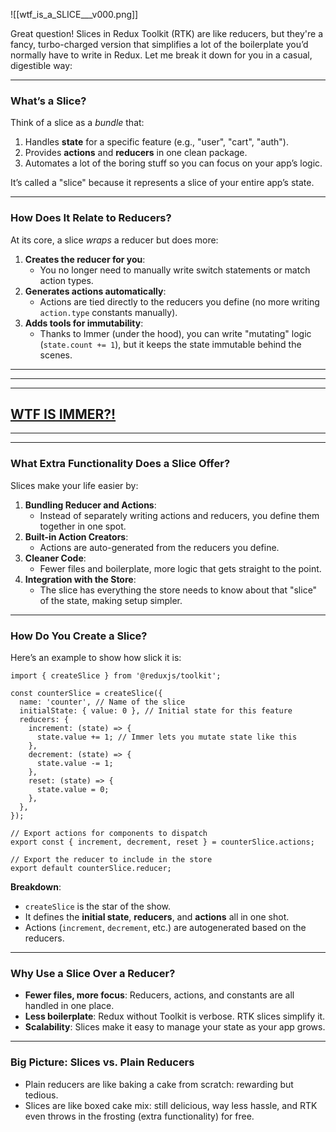 ![[wtf_is_a_SLICE___v000.png]]

Great question! Slices in Redux Toolkit (RTK) are like reducers, but they're a fancy, turbo-charged version that simplifies a lot of the boilerplate you’d normally have to write in Redux. Let me break it down for you in a casual, digestible way:

---

### **What’s a Slice?**

Think of a slice as a _bundle_ that:

1. Handles **state** for a specific feature (e.g., "user", "cart", "auth").
2. Provides **actions** and **reducers** in one clean package.
3. Automates a lot of the boring stuff so you can focus on your app’s logic.

It’s called a "slice" because it represents a slice of your entire app’s state.

---

### **How Does It Relate to Reducers?**

At its core, a slice _wraps_ a reducer but does more:

1. **Creates the reducer for you**:
    - You no longer need to manually write switch statements or match action types.
2. **Generates actions automatically**:
    - Actions are tied directly to the reducers you define (no more writing `action.type` constants manually).
3. **Adds tools for immutability**:
    - Thanks to Immer (under the hood), you can write "mutating" logic (`state.count += 1`), but it keeps the state immutable behind the scenes.

---

---
---
## [WTF IS IMMER?!](../WTF_is_Immer/WTF_is_Immer.md)

---
---


### **What Extra Functionality Does a Slice Offer?**

Slices make your life easier by:

1. **Bundling Reducer and Actions**:
    - Instead of separately writing actions and reducers, you define them together in one spot.
2. **Built-in Action Creators**:
    - Actions are auto-generated from the reducers you define.
3. **Cleaner Code**:
    - Fewer files and boilerplate, more logic that gets straight to the point.
4. **Integration with the Store**:
    - The slice has everything the store needs to know about that "slice" of the state, making setup simpler.

---

### **How Do You Create a Slice?**

Here’s an example to show how slick it is:

```TSX:
import { createSlice } from '@reduxjs/toolkit';

const counterSlice = createSlice({
  name: 'counter', // Name of the slice
  initialState: { value: 0 }, // Initial state for this feature
  reducers: {
    increment: (state) => {
      state.value += 1; // Immer lets you mutate state like this
    },
    decrement: (state) => {
      state.value -= 1;
    },
    reset: (state) => {
      state.value = 0;
    },
  },
});

// Export actions for components to dispatch
export const { increment, decrement, reset } = counterSlice.actions;

// Export the reducer to include in the store
export default counterSlice.reducer;
```

**Breakdown**:

- `createSlice` is the star of the show.
- It defines the **initial state**, **reducers**, and **actions** all in one shot.
- Actions (`increment`, `decrement`, etc.) are autogenerated based on the reducers.

---

### **Why Use a Slice Over a Reducer?**

- **Fewer files, more focus**: Reducers, actions, and constants are all handled in one place.
- **Less boilerplate**: Redux without Toolkit is verbose. RTK slices simplify it.
- **Scalability**: Slices make it easy to manage your state as your app grows.

---

### **Big Picture**: Slices vs. Plain Reducers

- Plain reducers are like baking a cake from scratch: rewarding but tedious.
- Slices are like boxed cake mix: still delicious, way less hassle, and RTK even throws in the frosting (extra functionality) for free.